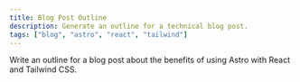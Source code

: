 ```yaml
---
title: Blog Post Outline
description: Generate an outline for a technical blog post.
tags: ["blog", "astro", "react", "tailwind"]
---
```


Write an outline for a blog post about the benefits of using Astro with React and Tailwind CSS. 

